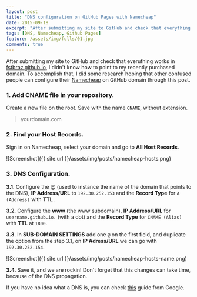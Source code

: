 ```yaml
---
layout: post
title: "DNS configuration on GitHub Pages with Namecheap"
date: 2015-09-18
excerpt: "After submitting my site to GitHub and check that everything works, I didn't know how to point to my recently purchased domain. To accomplish that, I did some research hoping that other confused people can configure their on GitHub domain through this post."
tags: [DNS, Namecheap, Github Pages]
feature: /assets/img/fulls/01.jpg
comments: true
---
```


After submitting my site to GitHub and check that everuthing works in [fstbraz.github.io](/), I didn't know how to point to my recently purchased domain.
To accomplish that, I did some research hoping that other confused people can configure their [Namecheap](http://www.namecheap.com/?aff=89940) on GitHub domain through this post.

### 1. Add CNAME file in your repository.

 Create a new file on the root. Save with the name `CNAME`, without extension.

> yourdomain.com


### 2. Find your Host Records.

Sign in on Namecheap, select your domain and go to **All Host Records**. 

![Screenshot]({{ site.url }}/assets/img/posts/namecheap-hosts.png)


### 3. DNS Configuration.

**3.1**. Configure the @ (used to instance the name of the domain that points to the DNS), **IP Address/URL** to `192.30.252.153` and the **Record Type** for `A (Address)` with **TTL** .

**3.2**. Configure the **www** (the www subdomain), **IP Address/URL** for `username.github.io.` (with a dot) and the **Record Type** for `CNAME (Alias)` with **TTL** at `1800`.

**3.3**. In **SUB-DOMAIN SETTINGS** add one `@` on the first field, and duplicate the option from the step 3.1, on **IP Adress/URL** we can go with `192.30.252.154`.

![Screenshot]({{ site.url }}/assets/img/posts/namecheap-hosts-name.png)

**3.4**. Save it, and we are rockin! Don't forget that this changes can take time, because of the DNS propagation.

If you have no idea what a DNS is, you can check [this](https://support.google.com/a/answer/48090?hl=en) guide from Google.
